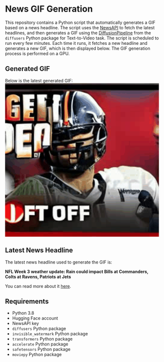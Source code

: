 # News GIF Generation
This repository contains a Python script that automatically generates a GIF based on a news headline. The script uses the [NewsAPI](https://newsapi.org/) to fetch the latest headlines, and then generates a GIF using the [DiffusionPipeline](https://github.com/huggingface/diffusers) from the `diffusers` Python package for Text-to-Video task.
The script is scheduled to run every few minutes. Each time it runs, it fetches a new headline and generates a new GIF, which is then displayed below. The GIF generation process is performed on a GPU.

## Generated GIF
Below is the latest generated GIF:
![Generated GIF](output.gif?raw=true&v=1695661580)

## Latest News Headline
The latest news headline used to generate the GIF is:

**NFL Week 3 weather update: Rain could impact Bills at Commanders, Colts at Ravens, Patriots at Jets**

You can read more about it [here](https://www.cbssports.com/nfl/news/nfl-week-3-weather-rain-could-impact-bills-at-commanders-colts-at-ravens-patriots-at-jets/).

## Requirements
- Python 3.8
- Hugging Face account
- NewsAPI key
- `diffusers` Python package
- `invisible_watermark` Python package
- `transformers` Python package
- `accelerate` Python package
- `safetensors` Python package
- `moviepy` Python package
